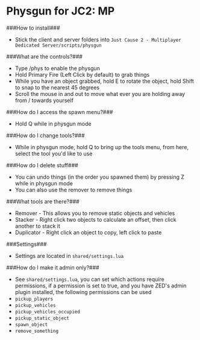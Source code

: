 Physgun for JC2: MP
=========

###How to install###
 - Stick the client and server folders into `Just Cause 2 - Multiplayer Dedicated Server/scripts/physgun`

###What are the controls?###
 - Type /phys to enable the physgun
 - Hold Primary Fire (Left Click by default) to grab things
 - While you have an object grabbed, hold E to rotate the object, hold Shift to snap to the nearest 45 degrees
 - Scroll the mouse in and out to move what ever you are holding away from / towards yourself

###How do I access the spawn menu?###
 - Hold Q while in physgun mode

###How do I change tools?###
 - While in physgun mode, hold Q to bring up the tools menu, from here, select the tool you'd like to use

###How do I delete stuff###
 - You can undo things (in the order you spawned them) by pressing Z while in physgun mode
 - You can also use the remover to remove things

###What tools are there?###
 - Remover - This allows you to remove static objects and vehicles
 - Stacker - Right click two objects to calculate an offset, then click another to stack it
 - Duplicator - Right click an object to copy, left click to paste

###Settings###
 - Settings are located in `shared/settings.lua`

###How do I make it admin only?###
 - See `shared/settings.lua`, you can set which actions require permissions, if a permission is set to true, and you have ZED's admin plugin installed, the following permissions can be used
  - `pickup_players`
  - `pickup_vehicles`
  - `pickup_vehicles_occupied`
  - `pickup_static_object`
  - `spawn_object`
  - `remove_something`
